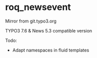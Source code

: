 # roq_newsevent
Mirror from git.typo3.org

TYPO3 7.6 & News 5.3 compatible version

Todo:
* Adapt namespaces in fluid templates
